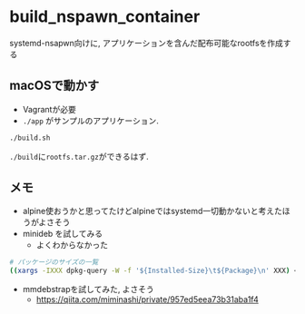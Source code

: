 # build_nspawn_container

systemd-nsapwn向けに, アプリケーションを含んだ配布可能なrootfsを作成する

## macOSで動かす

- Vagrantが必要
- `./app` がサンプルのアプリケーション.

```sh
./build.sh
```

`./build`に`rootfs.tar.gz`ができるはず.

## メモ

- alpine使おうかと思ってたけどalpineではsystemd一切動かないと考えたほうがよさそう
- minideb を試してみる
  - よくわからなかった

```sh
# パッケージのサイズの一覧
((xargs -IXXX dpkg-query -W -f '${Installed-Size}\t${Package}\n' XXX) < list) 2>/dev/null | sort -nr | head -n 20
```

- mmdebstrapを試してみた, よさそう
  - https://qiita.com/miminashi/private/957ed5eea73b31aba1f4
